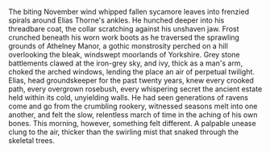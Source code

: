 The biting November wind whipped fallen sycamore leaves into frenzied spirals around Elias Thorne's ankles. He hunched deeper into his threadbare coat, the collar scratching against his unshaven jaw.  Frost crunched beneath his worn work boots as he traversed the sprawling grounds of Athelney Manor, a gothic monstrosity perched on a hill overlooking the bleak, windswept moorlands of Yorkshire. Grey stone battlements clawed at the iron-grey sky, and ivy, thick as a man's arm, choked the arched windows, lending the place an air of perpetual twilight.  Elias, head groundskeeper for the past twenty years, knew every crooked path, every overgrown rosebush, every whispering secret the ancient estate held within its cold, unyielding walls.  He had seen generations of ravens come and go from the crumbling rookery, witnessed seasons melt into one another, and felt the slow, relentless march of time in the aching of his own bones. This morning, however, something felt different.  A palpable unease clung to the air, thicker than the swirling mist that snaked through the skeletal trees.
